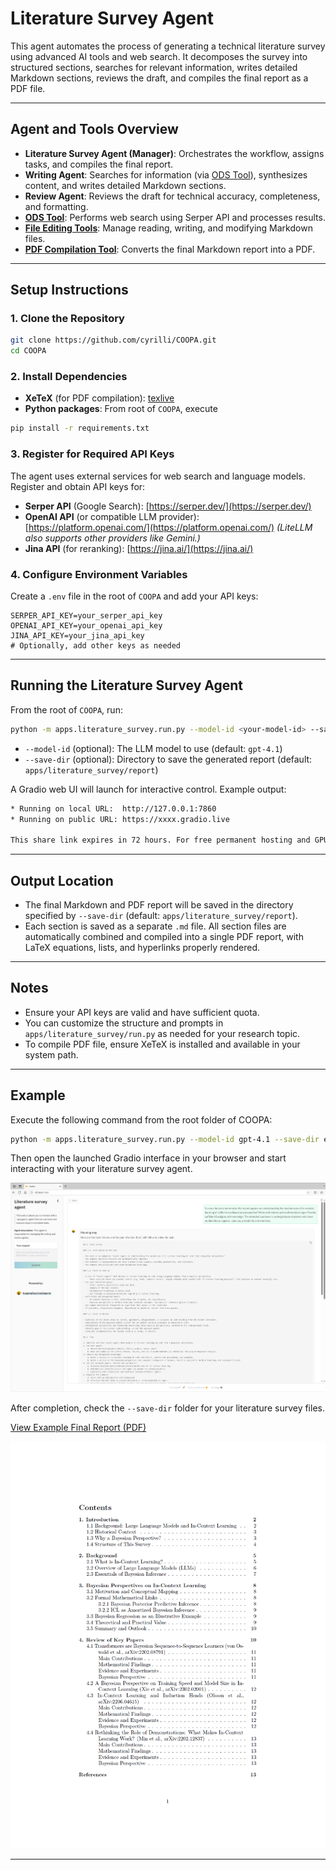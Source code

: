 # Literature Survey Agent

This agent automates the process of generating a technical literature survey using advanced AI tools and web search. It decomposes the survey into structured sections, searches for relevant information, writes detailed Markdown sections, reviews the draft, and compiles the final report as a PDF file.

---

## Agent and Tools Overview

- **Literature Survey Agent (Manager)**: Orchestrates the workflow, assigns tasks, and compiles the final report.
- **Writing Agent**: Searches for information (via [ODS Tool](https://github.com/sentient-agi/OpenDeepSearch)), synthesizes content, and writes detailed Markdown sections.
- **Review Agent**: Reviews the draft for technical accuracy, completeness, and formatting.
- **[ODS Tool](https://github.com/sentient-agi/OpenDeepSearch)**: Performs web search using Serper API and processes results.
- **[File Editing Tools](../../general_tools/file_editing/file_editing_tools.py)**: Manage reading, writing, and modifying Markdown files.
- **[PDF Compilation Tool](./md2pdf_tool.py)**: Converts the final Markdown report into a PDF.

---

## Setup Instructions

### 1. Clone the Repository

```bash
git clone https://github.com/cyrilli/COOPA.git
cd COOPA
```

### 2. Install Dependencies

- **XeTeX** (for PDF compilation): [texlive](https://www.tug.org/texlive/)
- **Python packages**:
From root of `COOPA`, execute
```bash
pip install -r requirements.txt
```

### 3. Register for Required API Keys

The agent uses external services for web search and language models. Register and obtain API keys for:

- **Serper API** (Google Search): [https://serper.dev/](https://serper.dev/)
- **OpenAI API** (or compatible LLM provider): [https://platform.openai.com/](https://platform.openai.com/) *(LiteLLM also supports other providers like Gemini.)*
- **Jina API** (for reranking): [https://jina.ai/](https://jina.ai/)

### 4. Configure Environment Variables

Create a `.env` file in the root of `COOPA` and add your API keys:

```
SERPER_API_KEY=your_serper_api_key
OPENAI_API_KEY=your_openai_api_key
JINA_API_KEY=your_jina_api_key
# Optionally, add other keys as needed
```

---

## Running the Literature Survey Agent

From the root of `COOPA`, run:

```bash
python -m apps.literature_survey.run.py --model-id <your-model-id> --save-dir <output-directory>
```

- `--model-id` (optional): The LLM model to use (default: `gpt-4.1`)
- `--save-dir` (optional): Directory to save the generated report (default: `apps/literature_survey/report`)

A Gradio web UI will launch for interactive control. Example output:

```bash
* Running on local URL:  http://127.0.0.1:7860
* Running on public URL: https://xxxx.gradio.live

This share link expires in 72 hours. For free permanent hosting and GPU upgrades, run `gradio deploy` from the terminal in the working directory to deploy to Hugging Face Spaces (https://huggingface.co/spaces)
```

---

## Output Location

- The final Markdown and PDF report will be saved in the directory specified by `--save-dir` (default: `apps/literature_survey/report`).
- Each section is saved as a separate `.md` file. All section files are automatically combined and compiled into a single PDF report, with LaTeX equations, lists, and hyperlinks properly rendered.
---

## Notes

- Ensure your API keys are valid and have sufficient quota.
- You can customize the structure and prompts in `apps/literature_survey/run.py` as needed for your research topic.
- To compile PDF file, ensure XeTeX is installed and available in your system path.

---

## Example

Execute the following command from the root folder of COOPA:

```bash
python -m apps.literature_survey.run.py --model-id gpt-4.1 --save-dir example_report
```

Then open the launched Gradio interface in your browser and start interacting with your literature survey agent.

![GradioUI](./resource/literature_survey_agent_figure.png)

After completion, check the `--save-dir` folder for your literature survey files.

[View Example Final Report (PDF)](./reports/example_report_1/final_report_fixed.pdf)

<a href="./example_report/final_report_fixed.pdf" class="image fit"><img src="./resource/literature_survey_report_figure.png" alt="Example Literature Survey Report"></a>

---